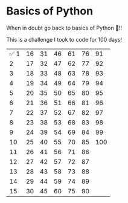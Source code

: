 # Basics of Python
When in doubt go back to basics of Python 🐍!!

This is a challenge I took to code for 100 days!

|    |        |        |        |        |        |         |
|----|--------|--------|--------|--------|--------|---------|
| ✅ 1 |  16 |  31 |  46 |  61 |  76 |  91  |
|  2 |  17 |  32 |  47 |  62 |  77 |  92  |
|  3 |  18 |  33 |  48 |  63 |  78 |  93  |
|  4 |  19 |  34 |  49 |  64 |  79 |  94  |
|  5 |  20 |  35 |  50 |  65 |  80 |  95  |
|  6 |  21 |  36 |  51 |  66 |  81 |  96  |
|  7 |  22 |  37 |  52 |  67 |  82 |  97  |
|  8 |  23 |  38 |  53 |  68 |  83 |  98  |
|  9 |  24 |  39 |  54 |  69 |  84 |  99  |
|  10 |  25 |  40 |  55 |  70 |  85 |  100 |
|  11 |  26 |  41 |  56 |  71 |  86 |         |
|  12 |  27 |  42 |  57 |  72 |  87 |         |
|  13 |  28 |  43 |  58 |  73 |  88 |         |
|  14 |  29 |  44 |  59 |  74 |  89 |         |
|  15 |  30 |  45 |  60 |  75 |  90 |         |
